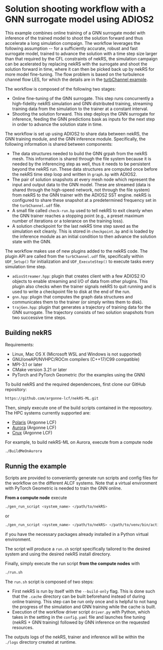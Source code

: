 # Solution shooting workflow with a GNN surrogate model using ADIOS2

This example combines online training of a GNN surrogate model with inference of the trained model to shoot the solution forward and thus accelerate a long simulation compaign. 
The workflow leverages the following assumption -- for a sufficiently accurate, robust and fast surrogate model, trained to advance the solution with a time step size larger than that required by the CFL constraints of nekRS, the simulation campaign can be acelerated by replacing nekRS with the surrogate and shoot the solution forward in time, where it can then be picked back up by nekRS for more model fine-tuning. 
The flow problem is based on the turbulence channel flow LES, for which the details are in the [turbChannel example](../turbChannel/README.md).

The workflow is composed of the following two stages:

* Online fine-tuning of the GNN surrogate. This step runs concurrently a high-fidelity nekRS simulation and GNN distributed training, streaming training data from the simulation to the trainer at a constant interval.
* Shooting the solution forward. This step deploys the GNN surrogate for inference, feeding the GNN predictions bask as inputs for the next step in order to advance the solution state in time.

The workflow is set up using ADIOS2 to share data between nekRS, the GNN training module, and the GNN inference module. 
Specifically, the following information is shared between components:

* The data structures needed to build the GNN grpah from the nekRS mesh. This information is shared through the file system because it is needed by the inferencing step as well, thus it needs to be persistent beyond the nekRS run. These data structures are computed once before the nekRS time step loop and written in `graph.bp` with ADIOS2.
* The pair of solution snapshots at every mesh node which represent the input and output data to the GNN model. These are streamed (data is shared through the high-speed network, not through the file system) from nekRS to the GNN trainer with the ADIOS2 SST engine. nekRS is configured to share these snapshot at a predetermined frequency set in the `turbChannel.udf` file.
* A small file called `check-run.bp` used to tell nekRS to exit cleanly when the GNN trainer reaches a stopping point (e.g., a preset maximum  number of iterations or a tolerance on the training loss).
* A solution checkpoint for the last nekRS time step saved as the simulation exit cleanly. This is stored in `checkpoint.bp` and is loaded by the inference module as an initial condition to then advance the solution state with the GNN.

The workflow makes use of new plugins added to the nekRS code. 
The plugin API are called from the `turbChannel.udf` file, specifically within `UDF_Setup()` for initialization and `UDF_ExecuteStep()` to execute tasks every simulation time step.

* `adiosStreamer.hpp`: plugin that creates client with a few ADIOS2 IO objects to enable streaming and I/O of data from other plugins. This plugin also checks when the trainer signals nekRS to quit running and is used to write a checkpoint file to disk at the end of the run. 
* `gnn.hpp`: plugin that computes the graph data structures and communicates them to the trainer (or simply writes them to disk).
* `trajGen.hpp`: plugin that generates a trajectory of training data for the GNN surrogate. The trajectory consists of two solution snapshots from two successive time steps.


## Building nekRS

Requirements:
* Linux, Mac OS X (Microsoft WSL and Windows is not supported) 
* GNU/oneAPI/NVHPC/ROCm compilers (C++17/C99 compatible)
* MPI-3.1 or later
* CMake version 3.21 or later 
* PyTorch and PyTorch Geometric (for the examples using the GNN)

To build nekRS and the required dependencoes, first clone our GitHub repository:

```sh
https://github.com/argonne-lcf/nekRS-ML.git
```

Then, simply execute one of the build scripts contained in the reposotory. 
The HPC systems currently supported are:
* [Polaris](https://docs.alcf.anl.gov/polaris/) (Argonne LCF)
* [Aurora](https://docs.alcf.anl.gov/aurora/) (Argonne LCF) 
* [Crux](https://docs.alcf.anl.gov/crux/) (Argonne LCF)

For example, to build nekRS-ML on Aurora, execute from a compute node

```sh
./BuildMeOnAurora
```

## Runnig the example

Scripts are provided to conveniently generate run scripts and config files for the workflow on the different ALCF systems.
Note that a virtual environment with PyTorch Geometric is needed to train the GNN online.

**From a compute node** execute

```sh
./gen_run_script <system_name> </path/to/nekRS>
```

or

```sh
./gen_run_script <system_name> </path/to/nekRS> </path/to/venv/bin/activate>
```

if you have the necessary packages already installed in a Python virtual environment. 

The script will produce a `run.sh` script specifically tailored to the desired system and using the desired nekRS install directory. 

Finally, simply execute the run script **from the compute nodes** with

```bash
./run.sh
```

The `run.sh` script is composed of two steps:

- First nekRS is run by itself with the `--build-only` flag. This is done such that the `.cache` directory can be built beforehand instead of during online training. This step can be run only once and is helpful to not hang the progress of the simulation and GNN training while the cache is built.
- Execution of the workflow driver script `driver.py` with Python, which takes in the setting in the `config.yaml` file and launches fine tuning (nekRS + GNN training) followed by GNN inference on the requested resources. 

The outputs logs of the nekRS, trainer and inference will be within the `./logs` directory created at runtime.
